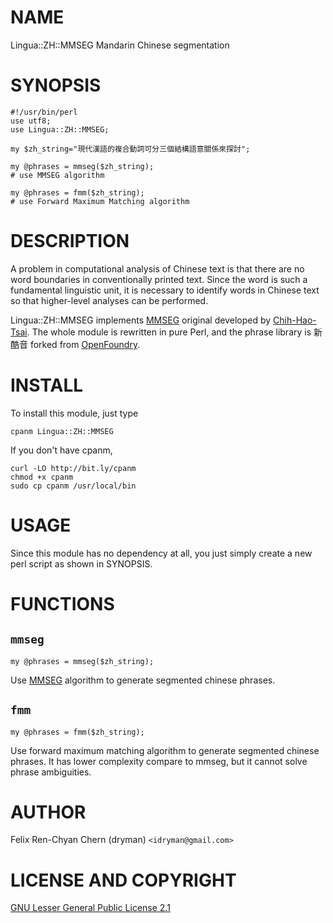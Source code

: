 # NAME

Lingua::ZH::MMSEG Mandarin Chinese segmentation

# SYNOPSIS

    #!/usr/bin/perl
    use utf8;
    use Lingua::ZH::MMSEG;

    my $zh_string="現代漢語的複合動詞可分三個結構語意關係來探討";

    my @phrases = mmseg($zh_string);
    # use MMSEG algorithm

    my @phrases = fmm($zh_string);
    # use Forward Maximum Matching algorithm

# DESCRIPTION

A problem in computational analysis of Chinese text is that there are no word
boundaries in conventionally printed text. Since the word is such a fundamental
linguistic unit, it is necessary to identify words in Chinese text so that
higher-level analyses can be performed. 

Lingua::ZH::MMSEG implements [MMSEG](http://technology.chtsai.org/mmseg/)
original developed by [Chih-Hao-Tsai](http://chtsai.org/). The whole module is
rewritten in pure Perl, and the phrase library is 新酷音 forked from
[OpenFoundry](http://www.openfoundry.org/of/projects/436).

# INSTALL

To install this module, just type

    cpanm Lingua::ZH::MMSEG

If you don't have cpanm,

    curl -LO http://bit.ly/cpanm
    chmod +x cpanm
    sudo cp cpanm /usr/local/bin

# USAGE

Since this module has no dependency at all, you just simply create a new perl
script as shown in SYNOPSIS.

# FUNCTIONS

## `mmseg`

    my @phrases = mmseg($zh_string);

Use [MMSEG](http://technology.chtsai.org/mmseg/) algorithm to generate segmented
chinese phrases.

## `fmm`

    my @phrases = fmm($zh_string);

Use forward maximum matching algorithm to generate segmented chinese phrases.
It has lower complexity compare to mmseg, but it cannot solve phrase ambiguities.

# AUTHOR

Felix Ren-Chyan Chern (dryman) `<idryman@gmail.com>`

# LICENSE AND COPYRIGHT

[GNU Lesser General Public License 2.1 ](http://www.opensource.org/licenses/lgpl-2.1.php)